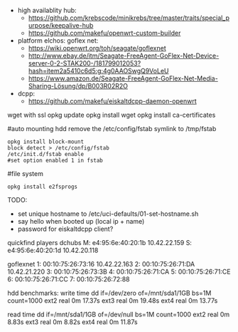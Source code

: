 - high availablity hub:
  * https://github.com/krebscode/minikrebs/tree/master/traits/special_purpose/keepalive-hub
  * https://github.com/makefu/openwrt-custom-builder
- platform elchos:
  goflex net:
    * https://wiki.openwrt.org/toh/seagate/goflexnet
    * http://www.ebay.de/itm/Seagate-FreeAgent-GoFlex-Net-Device-server-0-2-STAK200-/181799012053?hash=item2a5410c6d5:g:4g0AAOSwgQ9VoLeU
    * https://www.amazon.de/Seagate-FreeAgent-GoFlex-Net-Media-Sharing-Lösung/dp/B003R02R2O
- dcpp:
  * https://github.com/makefu/eiskaltdcpp-daemon-openwrt

wget with ssl
opkg update
opkg install wget
opkg install ca-certificates


#auto mounting hdd
remove the /etc/config/fstab symlink to /tmp/fstab

```
opkg install block-mount
block detect > /etc/config/fstab
/etc/init.d/fstab enable
#set option enabled 1 in fstab
```

#file system
```
opkg install e2fsprogs
```


TODO:
* set unique hostname to /etc/uci-defaults/01-set-hostname.sh
* say hello when booted up (local ip + name)
* password for eiskaltdcpp client?


quickfind players
dchubs
M: e4:95:6e:40:20:1b 10.42.22.159
S: e4:95:6e:40:20:1d 10.42.20.118 

goflexnet
1: 00:10:75:26:73:16 10.42.22.163
2: 00:10:75:26:71:DA 10.42.21.220
3: 00:10:75:26:73:3B 
4: 00:10:75:26:71:CA
5: 00:10:75:26:71:CE
6: 00:10:75:26:71:CC
7: 00:10:75:26:72:88



hdd benchmarks:
write
time dd if=/dev/zero of=/mnt/sda1/1GB bs=1M count=1000
ext2	real	0m 17.37s
ext3	real	0m 19.48s
ext4	real	0m 13.77s

read
time dd if=/mnt/sda1/1GB of=/dev/null bs=1M count=1000
ext2	real	0m 8.83s
ext3	real	0m 8.82s
ext4	real	0m 11.87s



